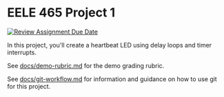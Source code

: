# EELE 465 Project 1

[![Review Assignment Due Date](https://classroom.github.com/assets/deadline-readme-button-22041afd0340ce965d47ae6ef1cefeee28c7c493a6346c4f15d667ab976d596c.svg)](https://classroom.github.com/a/UwCBxwld)


In this project, you'll create a heartbeat LED using delay loops and timer interrupts.

See [docs/demo-rubric.md](docs/demo-rubric.md) for the demo grading rubric.

See [docs/git-workflow.md](docs/git-workflow.md) for information and guidance on how to use git for this project.
